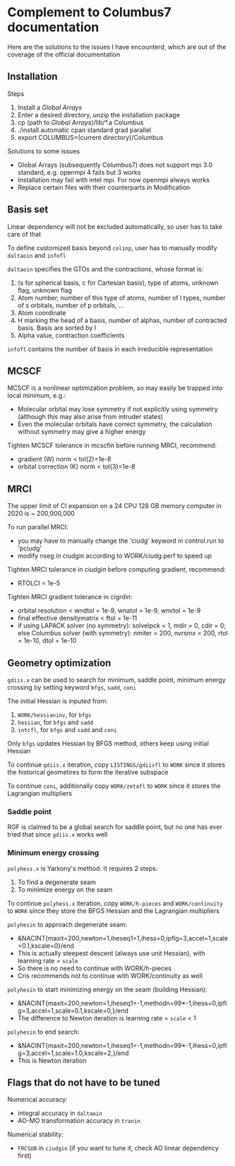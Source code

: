 # Complement to Columbus7 documentation
Here are the solutions to the issues I have encounterd, which are out of the coverage of the official documentation

## Installation
Steps
1. Install a *Global Arrays*
2. Enter a desired directory, unzip the installation package
3. cp (path to *Global Arrays*)/lib/*.a Columbus
4. ./install.automatic cpan standard grad parallel
5. export COLUMBUS=(current directory)/Columbus

Solutions to some issues
* Global Arrays (subsequently Columbus7) does not support mpi 3.0 standard, e.g. openmpi 4 fails but 3 works
* Installation may fail with intel mpi. For now openmpi always works
* Replace certain files with their counterparts in Modification

## Basis set
Linear dependency will not be excluded automatically, so user has to take care of that

To define customized basis beyond `colinp`, user has to manually modify `daltaoin` and `infofl`

`daltaoin` specifies the GTOs and the contractions, whose format is:
1. (s for spherical basis, c for Cartesian basis), type of atoms, unknown flag, unknown flag
2. Atom number, number of this type of atoms, number of l types, number of s orbitals, number of p orbitals, ...
3. Atom coordinate
4. H marking the head of a basis, number of alphas, number of contracted basis. Basis are sorted by l
5. Alpha value, contraction coefficients

`infofl` contains the number of basis in each irreducible representation

## MCSCF
MCSCF is a nonlinear optimization problem, so may easily be trapped into local minimum, e.g.:
* Molecular orbital may lose symmetry if not explicitly using symmetry (although this may also arise from intruder states)
* Even the molecular orbitals have correct symmetry, the calculation without symmetry may give a higher energy

Tighten MCSCF tolerance in mcscfin before running MRCI, recommend:
* gradient (W) norm < tol(2)=1e-8
* orbital correction (K) norm < tol(3)=1e-8

## MRCI
The upper limit of CI expansion on a 24 CPU 128 GB memory computer in 2020 is ~ 200,000,000

To run parallel MRCI:
* you may have to manually change the 'ciudg' keyword in control.run to 'pciudg'
* modify nseg in ciudgin according to WORK/ciudg.perf to speed up

Tighten MRCI tolerance in ciudgin before computing gradient, recommend:
* RTOLCI = 1e-5

Tighten MRCI gradient tolerance in cigrdin:
* orbital resolution < wndtol = 1e-9, wnatol = 1e-9, wnvtol = 1e-9
* final effective densitymatrix < ftol = 1e-11
* if using LAPACK solver (no symmetry): solvelpck = 1, mdir = 0, cdir = 0; else Columbus solver (with symmetry): nmiter = 200, nvrsmx = 200, rtol = 1e-10, dtol = 1e-10

## Geometry optimization
`gdiis.x` can be used to search for minimum, saddle point, minimum energy crossing by setting keyword `bfgs`, `sadd`, `coni`

The initial Hessian is inputed from:
1. `WORK/hessianinv`, for `bfgs`
2. `hessian`, for `bfgs` and `sadd`
3. `intcfl`, for `bfgs` and `sadd` and `coni`

Only `bfgs` updates Hessian by BFGS method, others keep using initial Hessian

To continue `gdiis.x` iteration, copy `LISTINGS/gdiisfl` to `WORK` since it stores the historical geometires to form the iterative subspace

To continue `coni`, additionally copy `WORK/zetafl` to `WORK` since it stores the Lagrangian multipliers

### Saddle point
RGF is claimed to be a global search for saddle point, but no one has ever tried that since `gdiis.x` works well

### Minimum energy crossing
`polyhess.x` is Yarkony's method. It requires 2 steps:
1. To find a degenerate seam
2. To minimize energy on the seam

To continue `polyhess.x` iteration, copy `WORK/h-pieces` and `WORK/continuity` to `WORK` since they store the BFGS Hessian and the Lagrangian multipliers

`polyhesin` to approach degenerate seam:
* &NACINT{maxit=200,newton=1,iheseq1=1,ihess=0,ipflg=3,accel=1,scale=0.1,kscale=0}/end
* This is actually steepest descent (always use unit Hessian), with learning rate = `scale`
* So there is no need to continue with WORK/h-pieces
* Cris recommends not to continue with WORK/continuity as well

`polyhesin` to start minimizing energy on the seam (building Hessian):
* &NACINT{maxit=200,newton=1,iheseq1=-1,methodn=99*-1,ihess=0,ipflg=3,accel=1,scale=0.1,kscale=0,}/end
* The difference to Newton iteration is learning rate = `scale` < 1

`polyhesin` to end search:
* &NACINT{maxit=200,newton=1,iheseq1=-1,methodn=99*-1,ihess=0,ipflg=3,accel=1,scale=1.0,kscale=2,}/end
* This is Newton iteration

## Flags that do not have to be tuned
Numerical accuracy:
* integral accuracy in `daltaoin`
* AO-MO transformation accuracy in `tranin`

Numerical stability:
* `FRCSUB` in `ciudgin` (if you want to tune it, check AO linear dependency first)
